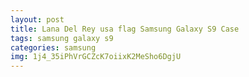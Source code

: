 ```yaml
---
layout: post
title: Lana Del Rey usa flag Samsung Galaxy S9 Case
tags: samsung galaxy s9
categories: samsung
img: 1j4_35iPhVrGCZcK7oiixK2MeSho6DgjU
---
```

